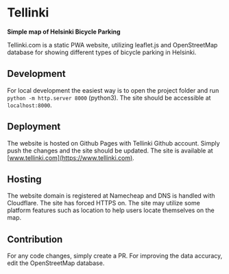 # Tellinki
**Simple map of Helsinki Bicycle Parking**

Tellinki.com is a static PWA website, utilizing leaflet.js and OpenStreetMap database for showing different types of bicycle parking in Helsinki.

## Development

For local development the easiest way is to open the project folder and run `python -m http.server 8000` (python3). The site should be accessible at `localhost:8000`.

## Deployment

The website is hosted on Github Pages with Tellinki Github account. Simply push the changes and the site should be updated. The site is available at [www.tellinki.com](https://www.tellinki.com).

## Hosting

The website domain is registered at Namecheap and DNS is handled with Cloudflare. The site has forced HTTPS on. The site may utilize some platform features such as location to help users locate themselves on the map.

## Contribution

For any code changes, simply create a PR. For improving the data accuracy, edit the OpenStreetMap database.
